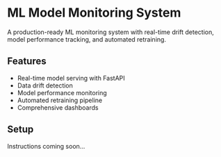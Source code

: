 # ML Model Monitoring System

A production-ready ML monitoring system with real-time drift detection, model performance tracking, and automated retraining.

## Features
- Real-time model serving with FastAPI
- Data drift detection
- Model performance monitoring
- Automated retraining pipeline
- Comprehensive dashboards

## Setup
Instructions coming soon...
